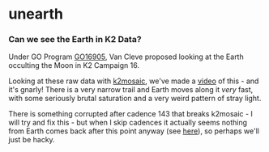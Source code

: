 # unearth

### Can we see the Earth in K2 Data?

Under GO Program [GO16905](https://keplerscience.arc.nasa.gov/data/k2-programs/GO16905.txt), Van Cleve proposed looking at the Earth occulting the Moon in K2 Campaign 16. 

Looking at these raw data with [k2mosaic](http://k2mosaic.geert.io/index.html), we've made a [video](https://github.com/benjaminpope/unearth/blob/master/data/mosaic/k2earth.mp4) of this - and it's gnarly! There is a very narrow trail and Earth moves along it *very* fast, with some seriously brutal saturation and a very weird pattern of stray light. 

There is something corrupted after cadence 143 that breaks k2mosaic - I will try and fix this - but when I skip cadences it actually seems nothing from Earth comes back after this point anyway (see [here](https://github.com/benjaminpope/unearth/blob/master/data/k2earth_pixels/k2earth_long.mp4)), so perhaps we'll just be hacky. 